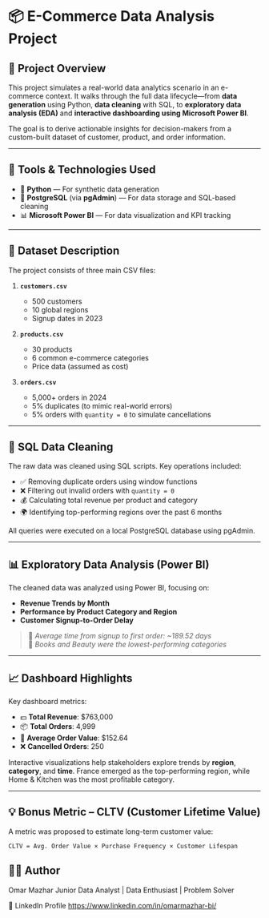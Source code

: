 # 📦 E-Commerce Data Analysis Project

## 🧠 Project Overview

This project simulates a real-world data analytics scenario in an e-commerce context. It walks through the full data lifecycle—from **data generation** using Python, **data cleaning** with SQL, to **exploratory data analysis (EDA)** and **interactive dashboarding using Microsoft Power BI**.

The goal is to derive actionable insights for decision-makers from a custom-built dataset of customer, product, and order information.

---

## 🔧 Tools & Technologies Used

- 🐍 **Python** — For synthetic data generation
- 🐘 **PostgreSQL** (via **pgAdmin**) — For data storage and SQL-based cleaning
- 📊 **Microsoft Power BI** — For data visualization and KPI tracking

---

## 📁 Dataset Description

The project consists of three main CSV files:

1. **`customers.csv`**
   - 500 customers
   - 10 global regions
   - Signup dates in 2023

2. **`products.csv`**
   - 30 products
   - 6 common e-commerce categories
   - Price data (assumed as cost)

3. **`orders.csv`**
   - 5,000+ orders in 2024
   - 5% duplicates (to mimic real-world errors)
   - 5% orders with `quantity = 0` to simulate cancellations

---

## 🧹 SQL Data Cleaning

The raw data was cleaned using SQL scripts. Key operations included:

- ✅ Removing duplicate orders using window functions
- ❌ Filtering out invalid orders with `quantity = 0`
- 💰 Calculating total revenue per product and category
- 🌍 Identifying top-performing regions over the past 6 months

All queries were executed on a local PostgreSQL database using pgAdmin.

---

## 📊 Exploratory Data Analysis (Power BI)

The cleaned data was analyzed using Power BI, focusing on:

- **Revenue Trends by Month**
- **Performance by Product Category and Region**
- **Customer Signup-to-Order Delay**

> 📌 *Average time from signup to first order: ~189.52 days*  
> 📌 *Books and Beauty were the lowest-performing categories*

---

## 📈 Dashboard Highlights

Key dashboard metrics:

- 💵 **Total Revenue**: $763,000  
- 📦 **Total Orders**: 4,999  
- 🧾 **Average Order Value**: $152.64  
- ❌ **Cancelled Orders**: 250  

Interactive visualizations help stakeholders explore trends by **region**, **category**, and **time**. France emerged as the top-performing region, while Home & Kitchen was the most profitable category.

---

## 💡 Bonus Metric – CLTV (Customer Lifetime Value)

A metric was proposed to estimate long-term customer value:

```text
CLTV = Avg. Order Value × Purchase Frequency × Customer Lifespan

``` 
## 👨‍💻 Author
Omar  Mazhar
Junior Data Analyst | Data Enthusiast | Problem Solver

🔗 LinkedIn Profile
https://www.linkedin.com/in/omarmazhar-bi/
